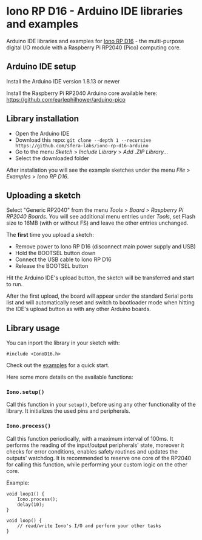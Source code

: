 # Iono RP D16 - Arduino IDE libraries and examples

Arduino IDE libraries and examples for [Iono RP D16](https://www.sferalabs.cc/product/iono-rp-d16/) - the multi-purpose digital I/O module with a Raspberry Pi RP2040 (Pico) computing core.

## Arduino IDE setup

Install the Arduino IDE version 1.8.13 or newer

Install the Raspberry Pi RP2040 Arduino core available here:
https://github.com/earlephilhower/arduino-pico

## Library installation

- Open the Arduino IDE
- Download this repo: `git clone --depth 1 --recursive https://github.com/sfera-labs/iono-rp-d16-arduino`
- Go to the menu *Sketch* > *Include Library* > *Add .ZIP Library...*
- Select the downloaded folder

After installation you will see the example sketches under the menu *File* > *Examples* > *Iono RP D16*.

## Uploading a sketch

Select "Generic RP2040" from the menu *Tools* > *Board* > *Raspberry Pi RP2040 Boards*.
You will see additional menu entries under *Tools*, set Flash size to 16MB (with or without FS) and leave the other entries unchanged.

The **first** time you upload a sketch:
- Remove power to Iono RP D16 (disconnect main power supply and USB)
- Hold the BOOTSEL button down
- Connect the USB cable to Iono RP D16
- Release the BOOTSEL button

Hit the Arduino IDE's upload button, the sketch will be transferred and start to run.

After the first upload, the board will appear under the standard Serial ports list and will automatically reset and switch to bootloader mode when hitting the IDE's upload button as with any other Arduino boards.

## Library usage

You can inport the library in your sketch with:

    #include <IonoD16.h>

Check out the [examples](./examples) for a quick start.

Here some more details on the available functions:

### `Iono.setup()`
Call this function in your `setup()`, before using any other functionality of the library. It initializes the used pins and peripherals.

### `Iono.process()`
Call this function periodically, with a maximum interval of 100ms. It performs the reading of the input/output peripherals' state, moreover it checks for error conditions, enables safety routines and updates the outputs' watchdog. It is recommended to reserve one core of the RP2040 for calling this function, while performing your custom logic on the other core.

Example:
```
void loop1() {
    Iono.process();
    delay(10);
}

void loop() {
    // read/write Iono's I/O and perform your other tasks
}
```



